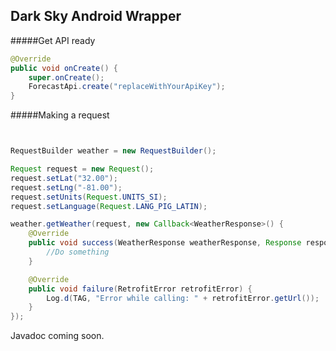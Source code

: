 Dark Sky Android Wrapper
------------------
#####Get API ready
```java
@Override
public void onCreate() {
    super.onCreate();
    ForecastApi.create("replaceWithYourApiKey");
}
```


#####Making a request
```java


RequestBuilder weather = new RequestBuilder();

Request request = new Request();
request.setLat("32.00");
request.setLng("-81.00");
request.setUnits(Request.UNITS_SI);
request.setLanguage(Request.LANG_PIG_LATIN);

weather.getWeather(request, new Callback<WeatherResponse>() {
    @Override
    public void success(WeatherResponse weatherResponse, Response response) {
        //Do something
    }

    @Override
    public void failure(RetrofitError retrofitError) {
        Log.d(TAG, "Error while calling: " + retrofitError.getUrl());
    }
});


```



Javadoc coming soon.
